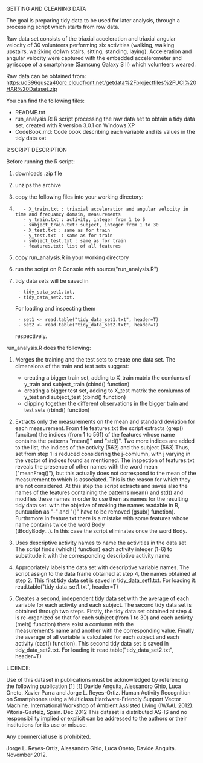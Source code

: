 GETTING AND CLEANING DATA

The goal is preparing tidy data to be used for later analysis, through 
a processing script which starts from row data.

Raw data set consists of the triaxial acceleration and triaxial angular velocity
of 30 volunteers performing six activities (walking, walking upstairs, wal2king do1wn stairs, 
sitting, standing, laying). Acceleration and angular velocity were captured with the embedded
accelerometer and gyriscope of a smartphone (Samsung Galaxy S II) which volunteers weared.

Raw data can be obtained from: 
https://d396qusza40orc.cloudfront.net/getdata%2Fprojectfiles%2FUCI%20HAR%20Dataset.zip 


You can find the following files:
- README.txt
- run_analysis.R: R script processing the raw data set to obtain a tidy data set, 
  created with R version 3.0.1 on Windows XP
- CodeBook.md: Code book describing each variable and its values in the tidy data set








R SCRIPT DESCRIPTION


Before running the R script:

1.   downloads .zip file
2.   unzips the archive
3.   copy the following files into your working directory: 
4.   
          - X_train.txt : triaxial acceleration and angular velocity in time and frequancy domain, measurements
          - y_train.txt : activity, integer from 1 to 6
          - subject_train.txt: subject, integer from 1 to 30
          - X_test.txt : same as for train
          - y_test.txt  : same as for train
          - subject_test.txt : same as for train
          - features.txt: list of all features
          
4.   copy run_analysis.R in your working directory
5.   run the script on R Console with source("run_analysis.R")
6.   tidy data sets will be saved in 

          - tidy_sata_set1.txt,
          - tidy_data_set2.txt.
          
     For loading and inspecting them 
     
          - set1 <- read.table("tidy_data_set1.txt", header=T)
          - set2 <- read.table("tidy_data_set2.txt", header=T)
          
     respectively.     

            
            
        

run_analysis.R does the following:

1. Merges the training and the test sets to create one data set.
   The dimensions of the train and test sets suggest:
     - creating a bigger train set, adding to X_train matrix the comlums of y_train and subject_train (cbind() function)
     - creating a bigger test set, adding to X_test matrix the comlumns of y_test and subject_test (cbind() function)
     - clipping together the different observations in the bigger train and test sets (rbind() function)


2. Extracts only the measurements on the mean and standard deviation for each measurement. 
   From file features.txt the script extracts (grep() funciton) the indices (from 1 to 561) of the features whose name 
   contains the patterns "mean()" and "std()". 
   Two more indices are added to the list, the indices of the activity (562) and the subject (563).Thus, set from step 1
   is reduced considering the j-comlumn, with j varying in the vector of indices found as mentioned.
   The inspection of features.txt reveals the presence of other names with the word mean ("meanFreq()"), but this 
   actually does not correspond to the mean of the measurement to which is associated. This is the reason for which they    are not considered.
   At this step the script extracts and saves also the names of the features containing the patterns mean() and std()
   and modifies these names in order to use them as names for the resulting tidy data set. with the objetive of making      the names readable in R, puntuation as "-" and "()" have to be removed (gsub() function).
   Furthrmore in feature.txt there is a mistake with some features whose name contains twice the word Body          
   (tBodyBody...). In this case the script eliminates once the word Body.


3. Uses descriptive activity names to name the activities in the data set
   The script finds (which() function) each activity integer (1-6) to substitude it with the corresponding descriptive      activity name.


4. Appropriately labels the data set with descriptive variable names.
   The script assign to the data frame obtained at step 4, the names obtained at step 2.
   This first tidy data set is saved in tidy_data_set1.txt. 
   For loading it: read.table("tidy_data_set1.txt", header=T)

    
5. Creates a second, independent tidy data set with the average of each variable for each activity and each subject.
   The second tidy data set is obtained through two steps. Firstly, the tidy data set obtained at step 4 is re-organized 
   so that for each subject (from 1 to 30) and each activity (melt() function) there exist a comlumn with the     
   measurement's name and another with the corresponding value. Finally the average of all variable is 
   calculated for each subject and each activity (cast() function). This second tidy data set is saved in    
   tidy_data_set2.txt. 
   For loading it: read.table("tidy_data_set2.txt", header=T)



LICENCE:

Use of this dataset in publications must be acknowledged by referencing the following publication [1] 
[1] Davide Anguita, Alessandro Ghio, Luca Oneto, Xavier Parra and Jorge L. Reyes-Ortiz. Human Activity Recognition on Smartphones using a Multiclass 
Hardware-Friendly Support Vector Machine. International Workshop of Ambient Assisted Living (IWAAL 2012). Vitoria-Gasteiz, Spain. Dec 2012
This dataset is distributed AS-IS and no responsibility implied or explicit can be addressed to the authors or their institutions for its use or misuse. 

Any commercial use is prohibited.

Jorge L. Reyes-Ortiz, Alessandro Ghio, Luca Oneto, Davide Anguita. November 2012.
     
